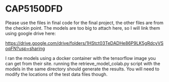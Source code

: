 # CAP5150DFD

Please use the files in final code for the final project, the other files are from the checkin point. The models are too big to attach here, so I will link them using google drive here:

https://drive.google.com/drive/folders/1HStct03TeDADHe86P9LK5gRdcyVSoqFN?usp=sharing

I ran the models using a docker container with the tensorflow image you can get from their site. running the retrieve_model_colab.py script with the models in the same directory should generate the results. You will need to modify the locations of the test data files though. 
